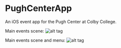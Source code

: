 # PughCenterApp
An iOS event app for the Pugh Center at Colby College.

Main events scene:
![alt tag](https://raw.githubusercontent.com/ivdekov/PughCenterApp/master/events.png)

Main events scene and menu:
![alt tag](https://raw.githubusercontent.com/ivdekov/PughCenterApp/master/menu.png)
